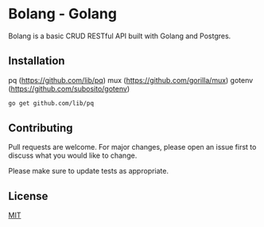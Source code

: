 # Bolang - Golang

Bolang is a basic CRUD RESTful API built with Golang and Postgres.

## Installation

pq (https://github.com/lib/pq)
mux (https://github.com/gorilla/mux)
gotenv (https://github.com/subosito/gotenv)

```bash
go get github.com/lib/pq
```

## Contributing

Pull requests are welcome. For major changes, please open an issue first to discuss what you would like to change.

Please make sure to update tests as appropriate.

## License

[MIT](https://choosealicense.com/licenses/mit/)
